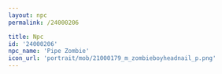 ```yaml
---
layout: npc
permalink: /24000206

title: Npc
id: '24000206'
npc_name: 'Pipe Zombie'
icon_url: 'portrait/mob/21000179_m_zombieboyheadnail_p.png'
---
```

